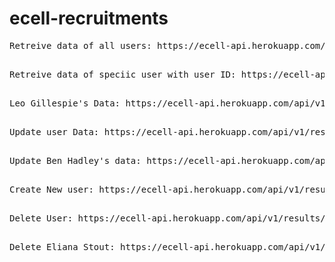# ecell-recruitments

<pre>Retreive data of all users: https://ecell-api.herokuapp.com/api/v1/results/

<pre>Retreive data of speciic user with user ID: https://ecell-api.herokuapp.com/api/v1/results/<id>/

<pre>Leo Gillespie's Data: https://ecell-api.herokuapp.com/api/v1/results/5c8a1f292f8fb814b56fa184/

<pre>Update user Data: https://ecell-api.herokuapp.com/api/v1/results/create/<id>/

<pre>Update Ben Hadley's data: https://ecell-api.herokuapp.com/api/v1/results/create/5c8a23412f8fb814b56fa18c/

<pre>Create New user: https://ecell-api.herokuapp.com/api/v1/results/create/

<pre>Delete User: https://ecell-api.herokuapp.com/api/v1/results/delete/<id>/

<pre>Delete Eliana Stout: https://ecell-api.herokuapp.com/api/v1/results/delete/5c8a20d32f8fb814b56fa187/


